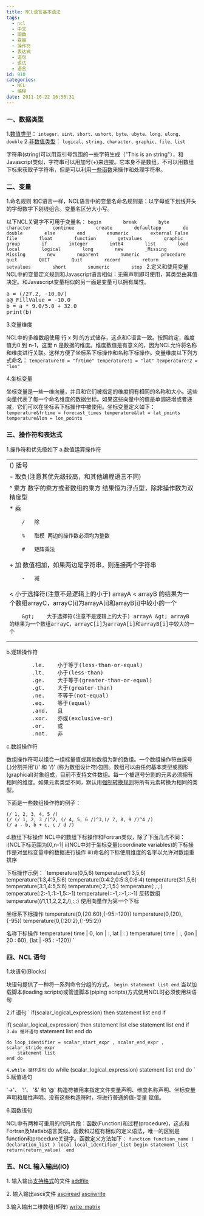 ```yaml
---
title: NCL语言基本语法
tags:
  - ncl
  - 中文
  - 函数
  - 变量
  - 操作符
  - 表达式
  - 语句
  - 语法
  - 语言
id: 910
categories:
  - NCL
  - 编程
date: 2011-10-22 16:50:31
---
```


### 一、数据类型

1.[数值类型](http://www.ncl.ucar.edu/Document/Manuals/Ref_Manual/NclDataTypes.shtml#BasicNumericTypes)：
`integer、uint、short、ushort、byte、ubyte、long、ulong、double`
2.[非数值类型](http://www.ncl.ucar.edu/Document/Manuals/Ref_Manual/NclDataTypes.shtml#Non-numericTypes)：
`logical、string、character、graphic、file、list`

字符串(string)可以用双引号包围的一些字符生成（"This is an string"），和Javascript类似，字符串可以用加号(+)来连接。它本身不是数组，不可以用数组下标来获取子字符串，但是可以利用[一些函数](http://www.ncl.ucar.edu/Document/Functions/string.shtml)来操作和处理字符串。

### 二、变量

1.命名规则
和C语言一样，NCL语言中的变量名命名规则是：以字母或下划线开头的字母数字下划线组合。变量名区分大小写。

以下NCL关键字不可用于变量名：
`begin        break        byte        character        continue        create        defaultapp        do        double        else        end        enumeric        external	False        file        float        function        getvalues        graphic        group        if        integer        int64        list        load        local        logical        long        new        _Missing        Missing        new        noparent        numeric        procedure        quit        QUIT        Quit        record        return        setvalues        short        snumeric        stop
`
2.定义和使用变量
NCL中的变量定义规则和Javascript语言相似：无需声明即可使用，其类型由其值决定。和Javascript变量相似的另一面是变量可以拥有属性。
<pre lang='bash'>
a = (/27.2, -10.0/)
a@_FillValue = -10.0
b = a * 9.0/5.0 + 32.0
print(b)
</pre>
3.变量维度

NCL中的多维数组使用 行 x 列 的方式储存，这点和C语言一致。按照约定，维度值为0 到 n-1，这里 n 是数据的维度。维度数值是有意义的，因为NCL允许将名称和维度进行关联。这样方便了坐标系下标操作和名称下标操作。变量维度以下列方式命名：
`temperature!0 = "frtime"
    temperature!1 = "lat"
    temperature!2 = "lon"
`

4.坐标变量

坐标变量是一些一维向量，并且和它们被指定的维度拥有相同的名称和大小。这些向量代表了每一个命名维度的数据坐标。如果这些向量中的值是单调递增或者递减，它们可以在坐标系下标操作中被使用。坐标变量定义如下：
`temperature&frtime = forecast_times
    temperature&lat = lat_points
    temperature&lon = lon_points
`

### 三、操作符和表达式

1.操作符和优先级如下
a.数值运算操作符
<table>
<tr><td>() 括号</td></tr>
<tr><td>- 取负(注意其优先级较高，和其他编程语言不同)</td></tr>
<tr><td>^ 乘方 数字的乘方或者数组的乘方 结果恒为浮点型，除非操作数为双精度型</td></tr>
<tr><td>
		*	乘

		/	除

		%	取模 两边的操作数必须均为整数

		#	矩阵乘法

</td></tr>
<tr><td>
		+	加 数值相加，如果两边是字符串，则连接两个字符串

		-	减

</td></tr>
<tr><td>
		&lt;	小于选择符(注意不是逻辑上的小于) arrayA &lt; arrayB 的结果为一个数组arrayC，arrayC[i]为arrayA[i]和arrayB[i]中较小的一个

		&gt;	大于选择符(注意不是逻辑上的大于) arrayA &gt; arrayB 的结果为一个数组arrayC，arrayC[i]为arrayA[i]和arrayB[i]中较大的一个

</td></tr>
</table>

b.逻辑操作符
<pre>
		.le. 	小于等于(less-than-or-equal)
		.lt.	小于(less-than)
		.ge.	大于等于(greater-than-or-equal)
		.gt.	大于(greater-than)
		.ne.	不等于(not-equal)
		.eq.	等于(equal)
		.and.	且
		.xor.	亦或(exclusive-or)
		.or.	或
		.not.	非
</pre>

c.数组操作符

数组操作符可以组合一组标量值或其他数组为新的数组。一个数组操作符由逗号(,)分割并用'(/' 和 '/)' (称为数组设计符)包围。数组可以由任何基本类型或图形(graphical)对象组成，目前不支持文件数组。每一个被逗号分割的元素必须拥有相同的维度。如果元素类型不同，默认用[强制转换规则](http://www.ncl.ucar.edu/Document/Manuals/Ref_Manual/NclDataTypes.shtml#Coercion)将所有元素转换为相同的类型。

下面是一些数组操作符的例子：

    (/ 1, 2, 3, 4, 5 /)
    (/ (/ 1, 2, 3 /)^2, (/ 4, 5, 6 /)^3,(/ 7, 8, 9 /)^4 /)
    (/ a - b, b + c, c / d /)

d.数组下标操作
NCL中的数组下标操作和Fortran类似，除了下面几点不同：
i)NCL下标范围为[0,n-1] 
ii)NCL中对于坐标变量(coordinate variables)的下标操作是对坐标变量中的数据进行操作
iii)命名的下标使用维度的名字以允许对数组重排序

下标操作示例：
`temperature(0,5,6) 
temperature(1:3,5,6)
temperature(1:3,4:5,5:6)
temperature(0:4:2,0:5:3,0:6:4)
temperature(3:1,5,6)
temperature(3:1,4:5,5:6)
temperature(:2,:1,5:)
temperature(:,:,:)
temperature(:2:-1,:1:-1,5::-1)
temperature(::-1,::-1,::-1) 反转数组
temperature((/1,1,1,2,2,2,/),:,:) 使用向量作为第一个下标

坐标系下标操作
temperature(0,{20:60},{-95:-120})
temperature(0,{20},{-95})
temperature(0,{:20:2},{:-95:2})

名称下标操作
temperature( time | 0, lon | :, lat | : )
temperature( time | :, {lon | 20 : 60}, {lat | -95 : -120})
`

### 四、NCL 语句

1.块语句(Blocks)

块语句提供了一种将一系列命令分组的方式。
`
    begin
        statement list
    end
`
当以加载脚本(loading scripts)或管道脚本(piping scripts)方式使用NCL时必须使用块语句

2.if 语句
`
if(scalar_logical_expression) then
    statement list
end if

if( scalar_logical_expression) then
    statement list
else
    statement list
end if
`
3.do 循环语句
`
        statement list
    end do 

    do loop_identifier = scalar_start_expr , scalar_end_expr , scalar_stride_expr
        statement list
    end do 
`
4.while 循环语句
`
do while (scalar_logical_expression)
    statement list
end do 
`
5.赋值语句

'->'、 '!'、 '&' 和 '@' 构造符被用来指定文件变量声明、维度名称声明、坐标变量声明和属性声明。没有这些构造符时，将进行普通的值-变量 赋值。

6.函数语句

NCL中有两种可重用的代码片段：函数(Function)和过程(procedure)，这点和Fortran及Matlab语言类似。函数和过程有相似的定义语法，唯一的区别是function和procedure关键字。函数定义方法如下：
`
    function function_name ( declaration_list )
    local local_identifier_list
    begin
        statement list
        return(return_value) 
    end
`

### 五、NCL 输入输出(IO)

1\. 输入输出[支持格式](http://www.ncl.ucar.edu/Document/Manuals/Ref_Manual/NclFormatSupport.shtml)的文件
[addfile](http://www.ncl.ucar.edu/Document/Functions/Built-in/addfile.shtml)

2\. 输入输出ascii文件
[asciiread](http://www.ncl.ucar.edu/Document/Functions/Built-in/asciiread.shtml) [asciiwrite](http://www.ncl.ucar.edu/Document/Functions/Built-in/asciiwrite.shtml)

3.输入输出二维数组(矩阵)
[write_matrix](http://www.ncl.ucar.edu/Document/Functions/Built-in/write_matrix.shtml)